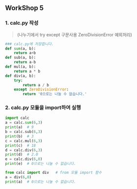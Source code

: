 ## WorkShop 5

### 1. calc.py 작성 

 >(나누기에서  try except 구문사용 ZeroDivisionError 예외처리)

```python
### calc.py에 저장합니다.
def sum(a, b):
    return a+b
def sub(a, b):
    return a-b
def mul(a, b):
    return a * b
def div(a, b):
    try:
    	return a / b
    except ZeroDivisionError:
        return '0으로는 나눌 수 없습니다.'
```

### 2. calc.py 모듈을 import하여 실행

```python
import calc
a = calc.sum(6,3)
print(a)  # 9
b = calc.sub(6,3)
print(b)  # 3
c = calc.mul(6,3)
print(c)  # 18
d = calc.div(6,3)
print(d)  # 2.0
e = calc.div(6,0)
print(e)  # 0으로는 나눌 수 없습니다.
```

```python
from calc import div   # from 모듈 import 함수 
a = div(6,0)
print(a)  # 0으로는 나눌 수 없습니다.
```
